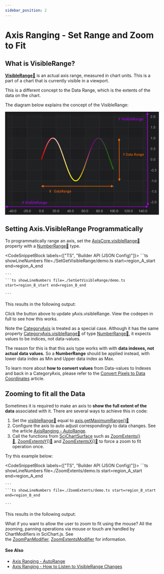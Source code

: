 ```yaml
---
sidebar_position: 2
---
```


# Axis Ranging - Set Range and Zoom to Fit

What is VisibleRange?
---------------------

**[VisibleRange:blue_book:](https://www.scichart.com/documentation/js/current/typedoc/classes/axiscore.html#visiblerange)** is an actual axis range, measured in chart units. This is a part of a chart that is currently visible in a viewport.

This is a different concept to the Data Range, which is the extents of the data on the chart.

The diagram below explains the concept of the VisibleRange:

![Adjusting XAxis and YAxis visible range in a JavaScript Chart](img/1.png)

Setting Axis.VisibleRange Programmatically
------------------------------------------

To programmatically range an axis, set the [AxisCore.visibleRange:blue_book:](https://www.scichart.com/documentation/js/current/typedoc/classes/axiscore.html#visiblerange) property with a [NumberRange:blue_book:](https://www.scichart.com/documentation/js/current/typedoc/classes/numberrange.html) type.

<CodeSnippetBlock labels={["TS", "Builder API (JSON Config)"]}>
    ```ts showLineNumbers file=./SetGetVisibleRange/demo.ts start=region_A_start end=region_A_end

    ```
    ```ts showLineNumbers file=./SetGetVisibleRange/demo.ts start=region_B_start end=region_B_end

    ```

</CodeSnippetBlock>

This results in the following output: 

<LiveDocSnippet name="./SetGetVisibleRange/demo" htmlPath="./SetGetVisibleRange/demo.html" cssPath="./SetGetVisibleRange/demo.css" />

Click the button above to update yAxis.visibleRange. View the codepen in full to see how this works.

Note the [CategoryAxis](/2d-charts/axis-api/axis-types/category-axis) is treated as a special case. Although it has the same property [CategoryAxis.visibleRange:blue_book:](https://www.scichart.com/documentation/js/current/typedoc/classes/categoryaxis.html#visiblerange) of type [NumberRange:blue_book:](https://www.scichart.com/documentation/js/current/typedoc/classes/numberrange.html), it expects values to be indices, not data-values.

The reason for this is that this axis type works with with **data indexes, not actual data values.** So a **NumberRange** should be applied instead, with lower data index as Min and Upper data index as Max.

To learn more about **how to convert values** from Data-values to Indexes and back in a CategoryAxis, please refer to the [Convert Pixels to Data Coordinates](/2d-charts/axis-api/misc/pixel-and-data-coordinates) article.

Zooming to fit all the Data
---------------------------

Sometimes it is required to make an axis to **show the full extent of the data** associated with it. There are several ways to achieve this in code:

1.  Set the [visibleRange:blue_book:](https://www.scichart.com/documentation/js/current/typedoc/classes/axisbase2d.html#visiblerange) equal to [axis.getMaximumRange():blue_book:](https://www.scichart.com/documentation/js/current/typedoc/classes/axisbase2d.html#getmaximumrange)
2.  Configure the axis to auto adjust correspondingly to data changes. See the article [AxisRanging - AutoRange](/2d-charts/axis-api/ranging-scaling/auto-range).
3.  Call the functions from [SciChartSurface](/2d-charts/surface/scichart-surface-type-overview) such as [ZoomExtents():blue_book:](https://www.scichart.com/documentation/js/current/typedoc/classes/scichartsurface.html#zoomextents), [ZoomExtentsY():blue_book:](https://www.scichart.com/documentation/js/current/typedoc/classes/scichartsurface.html#zoomextentsy) and [ZoomExtentsX():blue_book:](https://www.scichart.com/documentation/js/current/typedoc/classes/scichartsurface.html#zoomextentsx) to force a zoom to fit operation once.

Try this example below:

<CodeSnippetBlock labels={["TS", "Builder API (JSON Config)"]}>
    ```ts showLineNumbers file=./ZoomExtents/demo.ts start=region_A_start end=region_A_end

    ```
    ```ts showLineNumbers file=./ZoomExtents/demo.ts start=region_B_start end=region_B_end

    ```

</CodeSnippetBlock>

This results in the following output:

<LiveDocSnippet name="./ZoomExtents/demo" htmlPath="./ZoomExtents/demo.html" cssPath="./ZoomExtents/demo.css" />

What if you want to allow the user to zoom to fit using the mouse? All the zooming, panning operations via mouse or touch are handled by ChartModifiers in SciChart.js. See the [ZoomPanModifier](/2d-charts/chart-modifier-api/zooming-and-panning/zoom-pan-modifier), [ZoomExtentsModifier](/2d-charts/chart-modifier-api/zooming-and-panning/zoom-extents-modifier) for information.

#### See Also

* [Axis Ranging - AutoRange](/2d-charts/axis-api/ranging-scaling/auto-range)
* [Axis Ranging - How to Listen to VisibleRange Changes](/2d-charts/axis-api/ranging-scaling/listen-to-visible-range-changes)
